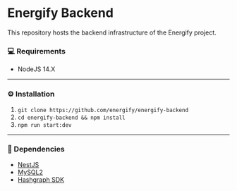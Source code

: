 # Energify Backend

This repository hosts the backend infrastructure of the Energify project.



### 💻 Requirements

- NodeJS 14.X

-------

### ⚙️ Installation

1. `git clone https://github.com/energify/energify-backend`
2. `cd energify-backend && npm install`
3. `npm run start:dev`

-----

### 🔗 Dependencies

- <a href="https://nestjs.com/" target="_blank">NestJS</a>
- <a href="https://www.npmjs.com/package/mysql2" target="_blank">MySQL2</a>
- <a href="https://www.npmjs.com/package/@hashgraph/sdk" target="_blank">Hashgraph SDK</a>



